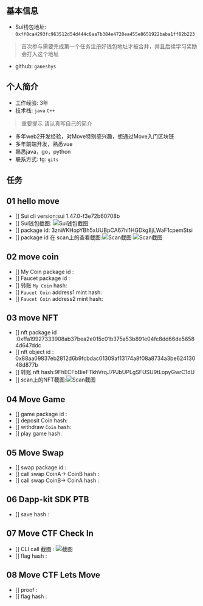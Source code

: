 ## 基本信息
- Sui钱包地址: `0xff8ca4293fc963512d54d444c6aa7b384e4728ea455e8651922baba1ff82b223`
> 首次参与需要完成第一个任务注册好钱包地址才被合并，并且后续学习奖励会打入这个地址
- github: `ganeshys`

## 个人简介
- 工作经验: 3年
- 技术栈: `java` `C++`
> 重要提示 请认真写自己的简介
- 多年web2开发经验，对Move特别感兴趣，想通过Move入门区块链
- 多年前端开发，熟悉vue
- 熟悉java，go，python
- 联系方式: tg: `gits` 

## 任务

##   01 hello move  
- [] Sui cli version:sui 1.47.0-f3e72b60708b
- [] Sui钱包截图: ![Sui钱包截图](task1/images/sui.png)
- [] package id: 3znWKHopYBh5xUUBpCA67hi1HGDkg8jLWaF1cpemStsi
- [] package id 在 scan上的查看截图:![Scan截图](task1/images/img.png) ![Scan截图](task1/images/img_1.png)

##   02 move coin
- [] My Coin package id : 
- [] Faucet package id : 
- [] 转账 `My Coin` hash:
- [] `Faucet Coin` address1 mint hash:
- [] `Faucet Coin` address2 mint hash:

##   03 move NFT
- [] nft package id :0xffa19927333908ab37bea2e015c01b375a53b891e04fc8dd66de56584d647ddc
- [] nft object id : 0x88aa09837eb2812d6b9fcbdac01309af13174a8f08a8734a3be62413048d877b
- [] 转账 nft  hash:9FhECFbBieFTkhVrqJ7PJbUPLgSFUSU9tLopyGwrC1dU
- [] scan上的NFT截图:![Scan截图](task3/images/NFT截图.png)

##   04 Move Game
- [] game package id :
- [] deposit Coin hash:
- [] withdraw `Coin` hash:
- [] play game hash:

##   05 Move Swap
- [] swap package id :
- [] call swap CoinA-> CoinB  hash :
- [] call swap CoinB-> CoinA  hash :

##   06 Dapp-kit SDK PTB
- [] save hash :

##   07 Move CTF Check In
- [] CLI call 截图 : ![截图](./images/你的图片地址)
- [] flag hash :

##   08 Move CTF Lets Move
- [] proof : 
- [] flag hash :

